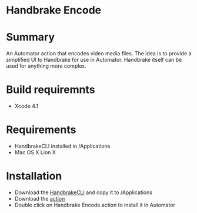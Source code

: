 Handbrake Encode
===============

# Summary

An Automator action that encodes video media files.  The idea is to provide a simplified UI to Handbrake for use in Automator.  Handbrake itself can be used for anything more complex.

# Build requiremnts

- Xcode 4.1

# Requirements

- HandbrakeCLI installed in /Applications
- Mac OS X Lion X

# Installation

- Download the [HandbrakeCLI](http://handbrake.fr/downloads2.php) and copy it to /Applications 
- Download the [action](https://github.com/downloads/paulgrav/Handbrake-Automator-Action/Handbrake%20Encode.action)
- Double click on Handbrake Encode.action to install it in Automator
